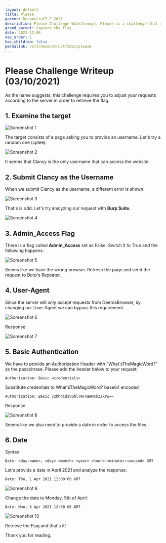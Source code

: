 ```yaml
---
layout: default
title: Please
parent: DeconstruCT.F 2021
description: Please Challenge Walkthrough. Please is a challenge that requires you to adjust your requests according to the server's response.
grand_parent: Capture the Flag
date: 2021-12-06
nav_order: 1
has_children: false
permalink: /ctf/deconstructf2021/please
---
```


# Please Challenge Writeup (03/10/2021)
As the name suggests, this challenge requires you to adjust your requests according to the server in order to retrieve the flag. 

## 1. Examine the target
![Screenshot 1](/assets/images/deconstructf/please1.png)

The target consists of a page asking you to provide an username.
Let's try a random one (cptee):

![Screenshot 2](/assets/images/deconstructf/please2.png)

It seems that Clancy is the only username that can access the website.

## 2. Submit Clancy as the Username
When we submit Clancy as the username, a different error is shown:

![Screenshot 3](/assets/images/deconstructf/please3.png)


That's is odd. Let's try analyzing our request with <b>Burp Suite</b>.

![Screenshot 4](/assets/images/deconstructf/please4.png)

## 3. Admin_Access Flag

There is a flag called <b>Admin_Access</b> set as False.
Switch it to True and the following happens:

![Screenshot 5](/assets/images/deconstructf/please5.png)

Seems like we have the wrong browser.
Refresh the page and send the request to Burp's Repeater.

## 4. User-Agent
Since the server will only accept requests from DeemaBrowser, by changing our User-Agent we can bypass this requirement.

![Screenshot 6](/assets/images/deconstructf/please6.png)

Response: 

![Screenshot 7](/assets/images/deconstructf/please7.png)

## 5. Basic Authentication
We have to provide an Authorization Header with "What'sTheMagicWord?" as the passphrase. Please add the header below to your request:

```
Authorization: Basic <credentials>
```

Substitute credentials to What'sTheMagicWord? base64 encoded

```
Authorization: Basic V2hhdCdzVGhlTWFnaWNXb3JkPw==
```

Response:

![Screenshot 8](/assets/images/deconstructf/please8.png)

Seems like we also need to provide a date in order to access the files.

## 6. Date
Syntax
```
Date: <day-name>, <day> <month> <year> <hour>:<minute>:<second> GMT
```

Let's provide a date in April 2021 and analyze the response:
```
Date: Thu, 1 Apr 2021 12:00:00 GMT
```

![Screenshot 9](/assets/images/deconstructf/please9.png)

Change the date to Monday, 5th of April:
```
Date: Mon, 5 Apr 2021 12:00:00 GMT
```

![Screenshot 10](/assets/images/deconstructf/please10.png)

Retrieve the Flag and that's it!

Thank you for reading.













